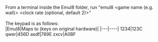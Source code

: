 From a terminal inside the Emul8 folder, run "emul8 <game name (e.g. wall)> <clock rate (optional, default 2)>"<br>
<br>
The keypad is as follows:<br>
|Emul8|Maps to (keys on original hardware)|
|---|----|
1234|123C
qwer|456D
asdf|789E
zxcv|A0BF
